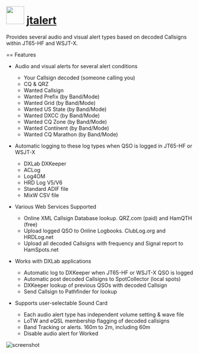 ﻿# <img src="https://cdn.jsdelivr.net/gh/chtof/chocolatey-packages/automatic/jtalert/jtalert.png" width="48" height="48"/> [jtalert](https://chocolatey.org/packages/jtalert)

Provides several audio and visual alert types based on decoded Callsigns within JT65-HF and WSJT-X.

== Features

- Audio and visual alerts for several alert conditions
	- Your Callsign decoded (someone calling you)
	- CQ & QRZ
	- Wanted Callsign
	- Wanted Prefix (by Band/Mode)
	- Wanted Grid (by Band/Mode)
	- Wanted US State (by Band/Mode)
	- Wanted DXCC (by Band/Mode)
	- Wanted CQ Zone (by Band/Mode)
	- Wanted Continent (by Band/Mode)
	- Wanted CQ Marathon (by Band/Mode)

- Automatic logging to these log types when QSO is logged in JT65-HF or WSJT-X
	- DXLab DXKeeper
	- ACLog
	- Log4OM
	- HRD Log V5/V6
	- Standard ADIF file
	- MixW CSV file

- Various Web Services Supported
	- Online XML Callsign Database lookup. QRZ.com (paid) and HamQTH (free)
	- Upload logged QSO to Online Logbooks. ClubLog.org and HRDLog.net
	- Upload all decoded Callsigns with frequency and Signal report to HamSpots.net

- Works with DXLab applications
	- Automatic log to DXKeeper when JT65-HF or WSJT-X QSO is logged
	- Automatic post decoded Callsigns to SpotCollector (local spots)
	- DXKeeper lookup of previous QSOs with decoded Callsign
	- Send Callsign to Pathfinder for lookup

- Supports user-selectable Sound Card
	- Each audio alert type has independent volume setting & wave file
	- LoTW and eQSL membership flagging of decoded callsigns
	- Band Tracking or alerts. 160m to 2m, including 60m
	- Disable audio alert for Worked

![screenshot](https://cdn.jsdelivr.net/gh/chtof/chocolatey-packages/automatic/jtalert/screenshot.png)